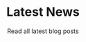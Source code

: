 ---
title: "Latest News"
subtitle: "Read all latest blog posts"
# meta description
description: "Read all latest blog posts"
draft: false
---